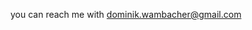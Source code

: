 you can reach me with dominik.wambacher@gmail.com

<!---
womsepp/womsepp is a ✨ special ✨ repository because its `README.md` (this file) appears on your GitHub profile.
You can click the Preview link to take a look at your changes.
--->
